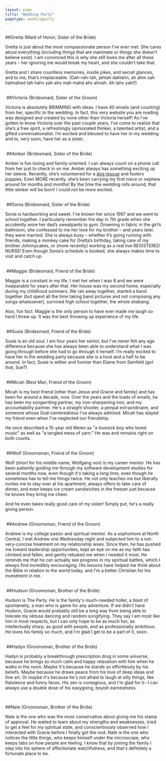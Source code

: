 ```yaml
---
layout: page
title: "Wedding Party"
pagetype: weddingparty
---
```


<img src="Gretta.jpg" class="wedding-party-photo" alt="">

##Gretta <span>(Maid of Honor, Sister of the Bride)</span>

Gretta is just about the most compassionate person I’ve ever met. 
She cares about everything (including things that are inanimate or 
things she doesn’t believe exist). I am convinced this is why she 
still loves me after all these years – her ignoring me would break 
my heart, and she couldn’t take that.
 
Gretta and I share countless memories, inside jokes, and secret 
glances, and to me, that’s irreplaceable. (Gah-rah-tah, jahtah 
dahlahn, ah ahm sah hahnahed tah hahv yah ahs mah mahd ahv ahnah. 
Ah lahv yah!!)

<div class="separator">&nbsp;</div>


<img src="Victoria.jpg" class="wedding-party-photo" alt="">
##Victoria <span>(Bridesmaid, Sister of the Groom)</span>

Victoria is absolutely BRIMMING with ideas. I have 40 emails (and 
counting) from her, specific to the wedding. In fact, this very 
website you are reading was designed and created by none other 
than Victoria herself! As I’ve gotten to know Victoria over the 
past couple years, I’ve come to realize that she’s a free spirit, 
a refreshingly opinionated thinker, a talented artist, and a gifted 
conversationalist. I’m excited and blessed to have her in my 
wedding and to, very soon, have her as a sister.

<div class="separator">&nbsp;</div>

<img src="Amber.jpg" class="wedding-party-photo" alt="">
##Amber <span>(Bridesmaid, Sister of the Bride)</span>

Amber is fun loving and family-oriented. I can always count on a 
phone call from her just to check in on me. Amber always has 
something exciting up her sleeve. Recently, she’s volunteered 
for a [dog rescue](http://www.annieslittleangels.org/) and 
fosters puppies. Even MORE recently, she’s 
been carrying my first niece or nephew around for months and 
months! By the time the wedding rolls around, that little 
stinker will be born! I could not be more excited.
 
<div class="separator">&nbsp;</div>

<img src="Sonia.jpg" class="wedding-party-photo" alt="">
##Sonia <span>(Bridesmaid, Sister of the Bride)</span>

Sonia is hardworking and sweet. I’ve known her since 1997 and 
we went to school together. I particularly remember the day in 
7th grade when she accidently wore her dad’s sweatpants to gym. 
Drowning in fabric in the girl’s bathroom, she confessed to me 
her love for my brother – and years later, they were married. 
She is always busy – whether it’s going running with friends, 
making a monkey cake for Gretta’s birthday, taking care of my 
brother Johnnycakes, or (more recently) working as a real live 
REGISTERED NURSE! Even though Sonia’s schedule is booked, she 
always makes time to visit and catch up.
 
<div class="separator">&nbsp;</div>

<img src="Maggie.jpg" class="wedding-party-photo" alt="">
##Maggie <span>(Bridesmaid, Friend of the Bride)</span>

Maggie is a constant in my life. I met her when I was 8 and we 
were inseparable for years after that. Her house was my second 
home, especially during my childhood summers. We ran away together, 
started a band together (but spent all the time taking band 
pictures and not composing any songs whatsoever), survived 
high school together, the whole shebang.
 
Also, fun fact: Maggie is the only person to have ever made me laugh 
so hard I threw up. It was the best throwing up experience of my life.
 
<div class="separator">&nbsp;</div>

<img src="Susie.jpg" class="wedding-party-photo" alt="">
##Susie <span>(Bridesmaid, Friend of the Bride)</span>

Susie is an old soul. I am four years her senior, but I’ve never felt 
any age difference because she has always been able to understand what 
I was going through before she had to go through it herself. I’m 
really excited to have her in the wedding party because she is a hoot 
and a half to be around. In fact, Susie is wittier and funnier than 
Elaine from Seinfeld (got that, Sue?)

<div class="separator">&nbsp;</div>

<img src="Micah.jpg" class="wedding-party-photo" alt="">
##Micah <span>(Best Man, Friend of the Groom)</span>

Micah is my best friend (other than Jesus and Gracie and family) and has been for around a decade, now. Over the years and the loads of emails, he has been my songwriting partner, my iron-sharpening iron, and my accountability partner. He's a straight shooter, a penpal extraordinaire, and someone whose God-centeredness I've always admired. Micah has stayed my friend even when I've neglected our friendship. 

He once described a 15-year old Weien as "a lovesick boy who loved music" as well as "a tangled mess of yarn." He was and remains right on both counts.

<div class="separator">&nbsp;</div>

<img src="Wolf.jpg" class="wedding-party-photo" alt="">
##Wolf <span>(Groomsman, Friend of the Groom)</span>

Wolf (short for his middle name, Wolfgang von) is my career mentor. He has been patiently guiding me through my software development studies for several months now, even though it's taking a long time, even though he sometimes has to tell me things twice. He not only teaches me but liberally invites me to stay over at his apartment, always offers to take care of dinner, and even keeps ice cream sandwiches in the freezer just because he knows they bring me cheer.

And he even takes really good care of my sister! Simply put, he's a really giving person.

<div class="separator">&nbsp;</div>

<img src="Andrew.jpg" class="wedding-party-photo" alt="">
##Andrew <span>(Groomsman, Friend of the Groom)</span>

Andrew is my college pastor and spiritual mentor. As a sophomore at North Central, I met Andrew one Wednesday night and subjected him to a not-very-concise treatment on my relationship woes. Since then, he has pushed me toward leadership opportunities, kept an eye on me as my faith has climbed and fallen, and gently rebuked me when I needed it most. He reminds me that he can actually see progress in my spiritual battles, which I always find incredibly encouraging. His lessons have helped me think about the Bible in relation to the world today, and I'm a better Christian for his investment in me.

<div class="separator">&nbsp;</div>

<img src="Hudson.jpg" class="wedding-party-photo" alt="">
##Hudson <span>(Groomsman, Brother of the Bride)</span>

Hudson is The Party. He is the family's much-needed holler, a blast of spontaneity, a man who is game for any adventure. If we didn't have Hudson, Gracie would probably still be a long way from being able to tolerate my obtuse dancing and random songifying. They say I am most like him in most respects, but I can only hope to be as much fun, as intellectually sharp, as good with people, and as professionally ambitious. He loves his family so much, and I'm glad I get to be a part of it, soon.

<div class="separator">&nbsp;</div>

<img src="Hadyn.jpg" class="wedding-party-photo" alt="">
##Hadyn <span>(Groomsman, Brother of the Bride)</span>

Hadyn is probably a breakthrough prescription drug in some universe, because he brings so much calm and happy relaxation with him when he walks in the room. Maybe it's because he stands so effortlessly by his beliefs. Maybe because he draws peace from his love of deep ideas and fine art. Or maybe it's because he's not afraid to laugh at silly things, like flatulence and funny faces. His zen is contagious, and I'm glad for it--I can always use a double dose of his easygoing, boyish earnestness.

<div class="separator">&nbsp;</div>

<img src="Nate.jpg" class="wedding-party-photo" alt="">

##Nate <span>(Groomsman, Brother of the Bride)</span>

Nate is the one who was the most conservative about giving me his stamp of approval. He waited to learn about my strengths and weaknesses, tried to get a feel for my spiritual state, and conscientiously observed how I interacted with Gracie before I finally got the nod. Nate is the one who notices the little things, who keeps himself under the microscope, who keeps tabs on how people are feeling. I know that by joining the family I step into his sphere of affectionate watchfulness, and that's definitely a fortunate place to be.

